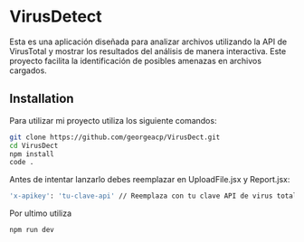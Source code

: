 
# VirusDetect
Esta es una aplicación diseñada para analizar archivos utilizando la API de VirusTotal y mostrar los resultados del análisis de manera interactiva. Este proyecto facilita la identificación de posibles amenazas en archivos cargados.

## Installation

Para utilizar mi proyecto utiliza los siguiente comandos:

```bash
git clone https://github.com/georgeacp/VirusDect.git
cd VirusDect
npm install
code .
```
Antes de intentar lanzarlo debes reemplazar en UploadFile.jsx y Report.jsx:
```bash
'x-apikey': 'tu-clave-api' // Reemplaza con tu clave API de virus total
```
Por ultimo utiliza 
```bash
npm run dev
```